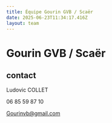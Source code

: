 ```yaml
---
title: Équipe Gourin GVB / Scaër
date: 2025-06-23T11:34:17.416Z
layout: team
---
```


# Gourin GVB / Scaër



## contact 

Ludovic COLLET

06 85 59 87 10

Gourinvb@gmail.com

